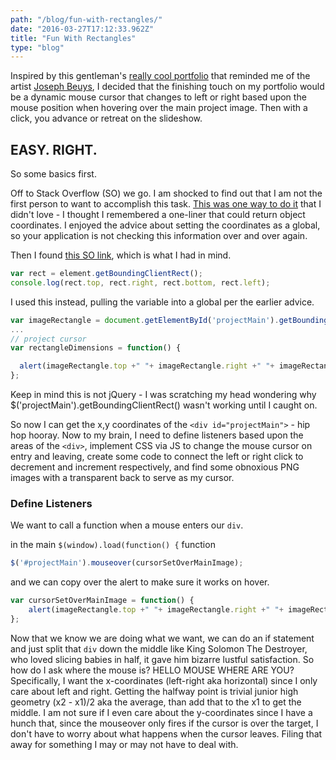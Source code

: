 ```yaml
---
path: "/blog/fun-with-rectangles/"
date: "2016-03-27T17:12:33.962Z"
title: "Fun With Rectangles"
type: "blog"
---
```


Inspired by this gentleman's [really cool portfolio](http://www.tim-kaufmann.net/) that reminded me of the artist [Joseph Beuys](https://en.wikipedia.org/wiki/Joseph_Beuys), I decided that the finishing touch on my portfolio would be a dynamic mouse cursor that changes to left or right based upon the mouse position when hovering over the main project image. Then with a click, you advance or retreat on the slideshow.

## EASY. RIGHT.
So some basics first.

Off to Stack Overflow (SO) we go. I am shocked to find out that I am not the first person to want to accomplish this task. [This was one way to do it](http://stackoverflow.com/questions/3228826/how-to-change-cursor-based-on-mouse-position) that I didn't love - I thought I remembered a one-liner that could return object coordinates. I enjoyed the advice about setting the coordinates as a global, so your application is not checking this information over and over again.

Then I found [this SO link](http://stackoverflow.com/questions/442404/retrieve-the-position-x-y-of-an-html-element), which is what I had in mind.

```JavaScript
var rect = element.getBoundingClientRect();
console.log(rect.top, rect.right, rect.bottom, rect.left);
```

I used this instead, pulling the variable into a global per the earlier advice.

```JavaScript
var imageRectangle = document.getElementById('projectMain').getBoundingClientRect();
...
// project cursor
var rectangleDimensions = function() {

  alert(imageRectangle.top +" "+ imageRectangle.right +" "+ imageRectangle.bottom +" "+ imageRectangle.left);
};
```

Keep in mind this is not jQuery - I was scratching my head wondering why $('projectMain').getBoundingClientRect() wasn't working until I caught on.

So now I can get the x,y coordinates of the `<div id="projectMain">` - hip hop hooray. Now to my brain, I need to define listeners based upon the areas of the `<div>`, implement CSS via JS to change the mouse cursor on entry and leaving, create some code to connect the left or right click to decrement and increment respectively,  and find some obnoxious PNG images with a transparent back to serve as my cursor.

### Define Listeners
We want to call a function when a mouse enters our `div`.

in the main `$(window).load(function() {` function
```JavaScript
$('#projectMain').mouseover(cursorSetOverMainImage);
```

and we can copy over the alert to make sure it works on hover.

```JavaScript
var cursorSetOverMainImage = function() {
    alert(imageRectangle.top +" "+ imageRectangle.right +" "+ imageRectangle.bottom +" "+ imageRectangle.left);
};
```

Now that we know we are doing what we want, we can do an if statement and just split that `div` down the middle like King Solomon The Destroyer, who loved slicing babies in half, it gave him bizarre lustful satisfaction. So how do I ask where the mouse is? HELLO MOUSE WHERE ARE YOU? Specifically, I want the x-coordinates (left-right aka horizontal) since I only care about left and right.  Getting the halfway point is trivial junior high geometry (x2 - x1)/2 aka the average, than add that to the x1 to get the middle. I am not sure if I even care about the y-coordinates since I have a hunch that, since the mouseover only fires if the cursor is over the target, I don't have to worry about what happens when the cursor leaves. Filing that away for something I may or may not have to deal with.







